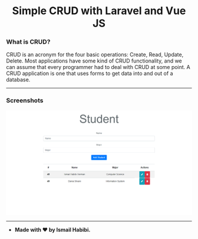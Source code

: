 <h1 align="center">Simple CRUD with Laravel and Vue JS</h1>

### What is CRUD?

<p> CRUD is an acronym for the four basic operations: Create, Read, Update, Delete. Most applications have some kind of CRUD functionality, and we can assume that every programmer had to deal with CRUD at some point. A CRUD application is one that uses forms to get data into and out of a database. </p>

------------
### Screenshots

![Simple CRUD with Laravel and Vue JS](example/example.png)

------------

- **Made with ❤️ by Ismail Habibi.**
